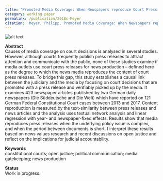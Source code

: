 ```yaml
---
title: "Promoted Media Coverage: When Newspapers reproduce Court Press Releases for News Content"
category: working paper
permalink: /publication/2018c-Meyer
citation: 'Meyer, Philipp. Promoted Media Coverage: When Newspapers reproduce Court Press Releases for News Content. Working Paper.'
---
```


![alt text](https://phimeyer.github.io/images/similarity_network.jpg "Text Similarity Network")

<p><b>Abstract</b><br>
Causes of media coverage on court decisions is analysed in several studies. However, although courts frequently publish press releases to attract attention and communicate with the public, none of these studies examine if media outlets use court press releases for news production – defined here as the degree to which the news media reproduces the content of court press releases. To bridge this gap, this study establishes a causal link between the judiciary and the media by focusing on court decisions that are promoted with a press release and verifiably picked up by the media. It examines 423 newspaper articles published by two German daily newspapers (Die Süddeutsche and Die Welt) which have reported on 121 German Federal Constitutional Court cases between 2013 and 2017. Content reproduction is measured by the text-similarity between press releases and news articles and the analysis uses textual network analysis and linear regression with year- and newspaper-fixed effects. Results show that media reproduces press releases when the underlying policy issue is complex, and when the period between documents is short. I interpret these results based on news values research and recent discussions on open justice and reflect on the implications for judicial accountability.</p>

<p><b>Keywords</b><br>constitutional courts; open justice; political communication; media gatekeeping; news production </p>

<p><b>Status</b><br>
Work in progress.</p>
